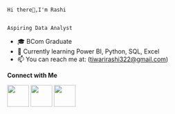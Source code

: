                                                                                     Hi there👋,I'm Rashi   
                                                          
                                                                                    Aspiring Data Analyst

- 🎓 BCom Graduate
- 🌱 Currently learning Power BI, Python, SQL, Excel
- 📫 You can reach me at: (tiwarirashi322@gmail.com)


 **Connect with Me**

[<img src="https://github.com/Rashi-tiwary21/logos/blob/main/Linkedin%20logo.png" width="50" height="50">](https://www.linkedin.com/in/rashi-tiwari-01568a228/)
[<img src="https://github.com/Rashi-tiwary21/logos/blob/main/github-logo_25231.png" width="50" height="50">](https://github.com/Rashi-tiwary21)
[<img src="https://github.com/Rashi-tiwary21/logos/blob/main/novypro%20logo.png" width="50" height="50">](https://www.novypro.com/profile_projects/member----6731-1)







